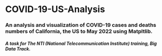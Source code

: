 # COVID-19-US-Analysis
### An analysis and visualization of COVID-19 cases and deaths numbers of California, the US to May 2022 using Matpltlib.
##### A task for The NTI (National Telecommunication Institute) training, Big Data Track.
